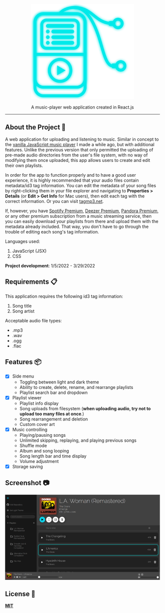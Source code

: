 <p align="center">
  <img src="readme_logo.png" width="336" height="309">
</p>

<p align="center">
  A music-player web application created in React.js
</p>

------
## **About the Project** 🔎

A web application for uploading and listening to music. Similar in concept to the [vanilla JavaScript music player](https://github.com/KennethOnuorah/Javascript-Music) I made a while ago, but with additional features. Unlike the previous version that only permitted the uploading of pre-made audio directories from the user's file system, with no way of modifying them once uploaded, this app allows users to create and edit their own playlists.

In order for the app to function properly and to have a good user experience, it is highly recommended that your audio files contain metadata/id3 tag information. You can edit the metadata of your song files by right-clicking them in your file explorer and navigating to **Properties > Details** (or **Edit > Get Info** for Mac users), then edit each tag with the correct information. Or you can visit [tagmp3.net](https://tagmp3.net/).

If, however, you have [Spotify Premium](https://www.spotify.com/us/premium/), [Deezer Premium](https://www.deezer.com/us/offers/premium), [Pandora Premium](https://www.pandora.com/upgrade/premium), or any other premium subscription from a music streaming service, then you can easily download your playlists from there and upload them with the metadata already included. That way, you don't have to go through the trouble of editing each song's tag information.

Languages used: 

1. JavaScript (JSX)
2. CSS

**Project development**: 1/5/2022 - 3/29/2022

## **Requirements** 📋

This application requires the following id3 tag information:

1. Song title
2. Song artist

Acceptable audio file types:
* .mp3
* .wav
* .ogg
* .flac

## **Features** 📦️
- [x] Side menu
  * Toggling between light and dark theme
  * Ability to create, delete, rename, and rearrange playlists
  * Playlist search bar and dropdown
- [x] Playlist viewer
  * Playlist info display
  * Song uploads from filesystem (**when uploading audio, try not to upload too many files at once**.)
  * Song rearrangement and deletion
  * Custom cover art
- [x] Music controlling
  * Playing/pausing songs
  * Unlimited skipping, replaying, and playing previous songs
  * Shuffle mode
  * Album and song looping
  * Song length bar and time display
  * Volume adjustment
- [x] Storage saving

## **Screenshot** 📷
![readme_preview](readme_app_screenshot.png)

## **License** 📜
[**MIT**](https://github.com/KennethOnuorah/React-Tunes/blob/master/LICENSE)